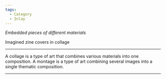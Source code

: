 ```yaml
---
tags:
  - Category
  - Inlay
---
```

*Embedded pieces of different materials*

Imagined zine covers in collage

---

A collage is a type of art that combines various materials into one composition. A montage is a type of art combining several images into a single thematic composition.

---
